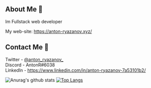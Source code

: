 ## About Me :pencil:
Im Fullstack web developer

My web-site: https://anton-ryazanov.xyz/
## Contact Me 🎈
Twitter  - [@anton_ryazanov_](https://twitter.com/anton_ryazanov_) <br>
Discord  - AntonR#6038 <br>
LinkedIn - https://www.linkedin.com/in/anton-ryazanov-7a53101b2/

![Anurag's github stats](https://github-readme-stats.vercel.app/api?username=antoniocra04&show_icons=true&count_private=true&theme=tokyonight)
[![Top Langs](https://github-readme-stats.vercel.app/api/top-langs/?username=antoniocra04&layout=compact&theme=tokyonight)](https://github.com/anuraghazra/github-readme-stats)
